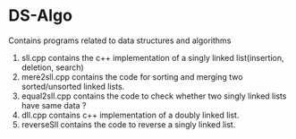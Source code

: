 # DS-Algo
Contains programs related to data structures and algorithms
1. sll.cpp contains the c++ implementation of a singly linked list(insertion, deletion, search)
2. mere2sll.cpp contains the code for sorting and merging two sorted/unsorted linked lists.
3. equal2sll.cpp contains the code to check whether two singly linked lists have same data ?
4. dll.cpp contains c++ implementation of a doubly linked list.
5. reverseSll contains the code to reverse a singly linked list.
